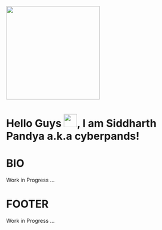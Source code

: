 
<img src="https://drive.google.com/uc?export=view&id=1MEPDCJM66vXFQAW_1wSOp-hK0tcso0af" width="250" height="250">

# Hello Guys <img src="https://raw.githubusercontent.com/MartinHeinz/MartinHeinz/master/wave.gif" height="35px">, I am Siddharth Pandya a.k.a cyberpands!

# BIO
 Work in Progress ...

# FOOTER
Work in Progress ...
